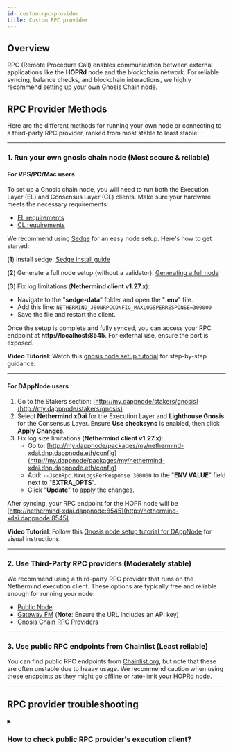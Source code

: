 ```yaml
---
id: custom-rpc-provider
title: Custom RPC provider
---
```


## Overview

RPC (Remote Procedure Call) enables communication between external applications like the **HOPRd** node and the blockchain network. For reliable syncing, balance checks, and blockchain interactions, we highly recommend setting up your own Gnosis Chain node.

## RPC Provider Methods

Here are the different methods for running your own node or connecting to a third-party RPC provider, ranked from most stable to least stable:

---

### 1. Run your own gnosis chain node (Most secure & reliable)

#### **For VPS/PC/Mac users**

To set up a Gnosis chain node, you will need to run both the Execution Layer (EL) and Consensus Layer (CL) clients. Make sure your hardware meets the necessary requirements:

- [EL requirements](https://docs.sedge.nethermind.io/docs/networks/gnosis#nethermind-client)
- [CL requirements](https://docs.sedge.nethermind.io/docs/networks/gnosis#consensus-clients-requirements)

We recommend using [Sedge](https://docs.sedge.nethermind.io/) for an easy node setup. Here's how to get started:

(**1**) Install sedge: [Sedge install guide](https://docs.sedge.nethermind.io/docs/quickstart/install-guide)

(**2**) Generate a full node setup (without a validator): [Generating a full node](https://docs.sedge.nethermind.io/docs/networks/gnosis#generating-a-full-node)

(**3**) Fix log limitations (**Nethermind client v1.27.x**):
   - Navigate to the "**sedge-data**" folder and open the "**.env**" file.
   - Add this line: `NETHERMIND_JSONRPCCONFIG_MAXLOGSPERRESPONSE=300000`
   - Save the file and restart the client.

Once the setup is complete and fully synced, you can access your RPC endpoint at **http://localhost:8545**. For external use, ensure the port is exposed.

**Video Tutorial**: Watch this [gnosis node setup tutorial](https://www.youtube.com/embed/JUU0azggJL8) for step-by-step guidance.

---

#### **For DAppNode users**

1. Go to the Stakers section: [http://my.dappnode/stakers/gnosis](http://my.dappnode/stakers/gnosis)
2. Select **Nethermind xDai** for the Execution Layer and **Lighthouse Gnosis** for the Consensus Layer. Ensure **Use checksync** is enabled, then click **Apply Changes**.
3. Fix log size limitations (**Nethermind client v1.27.x**):
   - Go to: [http://my.dappnode/packages/my/nethermind-xdai.dnp.dappnode.eth/config](http://my.dappnode/packages/my/nethermind-xdai.dnp.dappnode.eth/config)
   - Add: `--JsonRpc.MaxLogsPerResponse 300000` to the "**ENV VALUE**" field next to "**EXTRA_OPTS**".
   - Click "**Update**" to apply the changes.

After syncing, your RPC endpoint for the HOPR node will be [http://nethermind-xdai.dappnode:8545](http://nethermind-xdai.dappnode:8545).

**Video Tutorial**: Follow this [Gnosis node setup tutorial for DAppNode](https://www.youtube.com/embed/69Yg_XSqxcA) for visual instructions.

---

### 2. Use Third-Party RPC providers (Moderately stable)

We recommend using a third-party RPC provider that runs on the Nethermind execution client. These options are typically free and reliable enough for running your node:

- [Public Node](https://gnosis.publicnode.com)
- [Gateway FM](https://gateway.fm) (**Note**: Ensure the URL includes an API key)
- [Gnosis Chain RPC Providers](https://docs.gnosischain.com/tools/RPC%20Providers/#gnosis)

---

### 3. Use public RPC endpoints from Chainlist (Least reliable)

You can find public RPC endpoints from [Chainlist.org](https://chainlist.org/?search=gnosis), but note that these are often unstable due to heavy usage. We recommend caution when using these endpoints as they might go offline or rate-limit your HOPRd node.

---

## RPC provider troubleshooting

<details>
<summary> 

### How to check public RPC provider's execution client?
</summary>
To ensure your RPC provider uses the Nethermind execution client:

(**1**) Visit [Etherflow](https://etherflow.quiknode.io) and enter your RPC endpoint.

(**2**) Select **web3_clientVersion** and send the request.

(**3**) Verify that the response indicates the use of the Nethermind execution client.
</details>